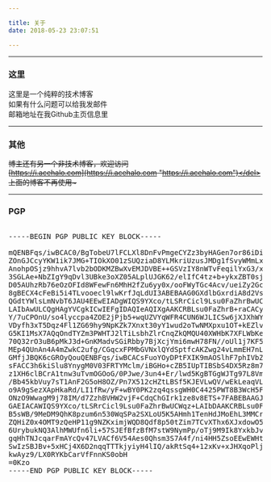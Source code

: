 ```yaml
---

title: 关于
date: 2018-05-23 23:07:51

---
```



----------
### 这里

这里是一个纯粹的技术博客    
如果有什么问题可以给我发邮件  
邮箱地址在我Github主页信息里  

----------
### 其他

<del>博主还有另一个非技术博客，欢迎访问</del>  
<del>[https://i.acehalo.com](https://i.acehalo.com "https://i.acehalo.com")</del>  
上面的博客不再使用~

----------

### PGP 
<pre>

-----BEGIN PGP PUBLIC KEY BLOCK-----

mQENBFqs/iwBCAC0/BgTobeU7lFCLXl8DnFvPmgeCYZz3byHAGen7or86iDic3z7
ZOnGJCcyYKW1ik7JMG+TIOkXO01zSUQziaD8YLMkriUzusJMDg1fSvyWMmLxoPSQ
AnohpOSjz9hhvA7lvb2bODKMZBwXvEMJDVBE++GSVzIY8nWTvFeqilYxG3/x3Wkf
3SGLAe+NbZIgY9qDvl3UBke3oXZ05ALplUJGK62/elIfC4tz+b+ykxZBT0sj3+9i
D05AUhzRb76eOzOFId8WFewFn6MhH2fZu6yy0x/ooFWyTGc4Acv/ueiZy2GcM6bp
8gBECX4cFeBi5i4TLvooecl9lwKrfJqLdUI3ABEBAAG0GXdlbGxrdiA8d2VsbGt2
QGdtYWlsLmNvbT6JAU4EEwEIADgWIQS9YXco/tLSRrCicl9Lsu0FaZhrBwUCWqz+
LAIbAwULCQgHAgYVCgkICwIEFgIDAQIeAQIXgAAKCRBLsu0FaZhrB+raCACyICU2
Y/7uCPOnU/so4lyccpa4ZOE2jPjb5+wqUZVYqWFR4CUN6WJLICSw6jXJXhWY4m9U
VDyfh3xT5Dqz4Fl1ZG69hy9NpKZk7Xnxt30yY1wud2oTwNMXpxu1OT+kEZlvoDxk
G5KI1MsX7AQqOndTYZm3PWHTJ2lTiLsbhZlrCnqZkQMQU40XWHbK7XFLWbKervyD
70Q32rO3uB6pMkJ3d+GnKMadvSGiRbby7BjXcjYmi6mwH78FN//oUl1j7KF533UV
MEp4QUnAn4A4mZwkC2ufg/CGqcxFPMbGVNxlQYdSptfcAKZwg24vLmmEH7nLJnUF
GMfjJBQK6cGROyQouQENBFqs/iwBCACsFuoYOyDPtFXIK9mAOSlhF7phIVbZP8H2
sFACC3h6kiSlu8YnygM0V03FRTYMclm/iBGHo+cZB5IUpTIBSbS4DX5Rz8m7n4gA
z1XH6clBCrA1tnw3uTvmOGOoG/0PJwe/3un4+Er/lwd5KgBTGgWJTg97L8VmA8k+
/Bb45kbVuy7sT1AnF2G5oH8OZ/Pn7X512cHZtLBSf5KJEVLwQV/wEkLeaqVLDqk+
o9A9gSezXApHkaRd/LI1fRw/yF+wBY0PK2zq4qssgWH0C4425PWT8B3WcH5FkVSF
ONzO9WwagM9j78IM/d7ZzhBVHW2vjF+CdqChGIrk1ze8v8ETS+7FABEBAAGJATYE
GAEIACAWIQS9YXco/tLSRrCicl9Lsu0FaZhrBwUCWqz+LAIbDAAKCRBLsu0FaZhr
B5sWB/9MeDM9QhK8pzum6n530WqSPa2SXLoU5K5AHmh1TenHdJMoEhL3MMCrf8G4
ZQHiZ0x4OMT9zQeHP11g9NZKximjWQD8Qdf8p50tZim7TCvXThx6XJxdowO5ogrA
6UrybukNQ3AlhMWUfn6li+57SJEfBfzBfM7stW9NymPp/oTj9M9Ik8YxkbJvdeNU
gqHhTNJcqarFmAYcQv47LVACf6V54Aes0Qhsm3S7A4f/ni4HH5ZsoEEwEWHtFGPm
SwIzSBJBv+5xHCj4X6D2nqqTTTkjyiyH4lIQ/akRtSq4+12xKv+xJHXqoPljHCmw
kwAyz9/LX0RYKbCarVfFnnKS0obH
=0Kzo
-----END PGP PUBLIC KEY BLOCK-----

</pre>
